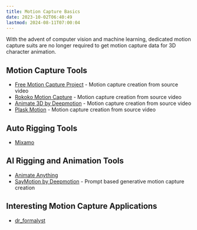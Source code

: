 ```yaml
---
title: Motion Capture Basics
date: 2023-10-02T06:40:49
lastmod: 2024-08-11T07:00:04
---
```


With the advent of computer vision and machine learning, dedicated motion capture suits are no longer required to get motion capture data for 3D character animation.

## Motion Capture Tools

- [Free Motion Capture Project](https://freemocap.org/) - Motion capture creation from source video
- [Rokoko Motion Capture](https://www.rokoko.com/products/vision) - Motion capture creation from source video
- [Animate 3D by Deepmotion](https://www.deepmotion.com/animate-3d) - Motion capture creation from source video
- [Plask Motion](https://plask.ai/) - Motion capture creation from source video

## Auto Rigging Tools

- [Mixamo](https://www.mixamo.com/#/)

## AI Rigging and Animation Tools

- [Animate Anything](https://anything.world/)
- [SayMotion by Deepmotion](https://www.deepmotion.com/saymotion) - Prompt based generative motion capture creation

## Interesting Motion Capture Applications

- [dr_formalyst](https://www.instagram.com/dr_formalyst/p/C2xR3ycNMep/)
